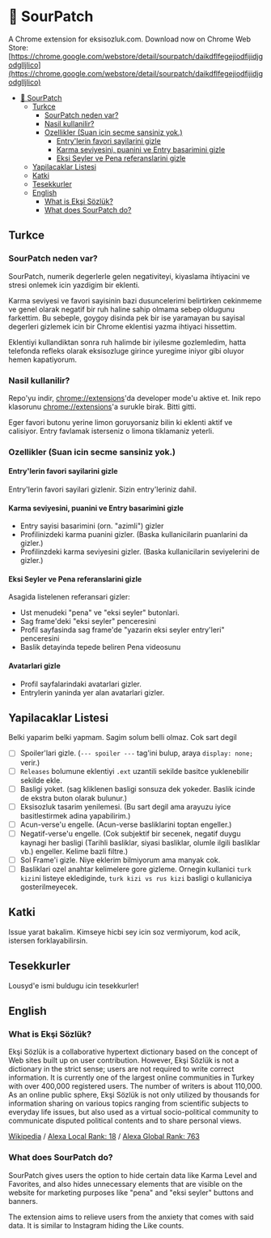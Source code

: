 # 🍋 SourPatch

A Chrome extension for eksisozluk.com. Download now on Chrome Web Store: [https://chrome.google.com/webstore/detail/sourpatch/daikdflfegejiodfijidjgodglljlico](https://chrome.google.com/webstore/detail/sourpatch/daikdflfegejiodfijidjgodglljlico)

- [🍋 SourPatch](#-sourpatch)
  - [Turkce](#turkce)
    - [SourPatch neden var?](#sourpatch-neden-var)
    - [Nasil kullanilir?](#nasil-kullanilir)
    - [Ozellikler (Suan icin secme sansiniz yok.)](#ozellikler-suan-icin-secme-sansiniz-yok)
      - [Entry'lerin favori sayilarini gizle](#entrylerin-favori-sayilarini-gizle)
      - [Karma seviyesini, puanini ve Entry basarimini gizle](#karma-seviyesini-puanini-ve-entry-basarimini-gizle)
      - [Eksi Seyler ve Pena referanslarini gizle](#eksi-seyler-ve-pena-referanslarini-gizle)
  - [Yapilacaklar Listesi](#yapilacaklar-listesi)
  - [Katki](#katki)
  - [Tesekkurler](#tesekkurler)
  - [English](#english)
    - [What is Ekşi Sözlük?](#what-is-ekşi-sözlük)
    - [What does SourPatch do?](#what-does-sourpatch-do)

## Turkce

### SourPatch neden var?

SourPatch, numerik degerlerle gelen negativiteyi, kiyaslama ihtiyacini ve stresi onlemek icin yazdigim bir eklenti.

Karma seviyesi ve favori sayisinin bazi dusuncelerimi belirtirken cekinmeme ve genel olarak negatif bir ruh haline sahip olmama sebep oldugunu farkettim. Bu sebeple, goygoy disinda pek bir ise yaramayan bu sayisal degerleri gizlemek icin bir Chrome eklentisi yazma ihtiyaci hissettim.

Eklentiyi kullandiktan sonra ruh halimde bir iyilesme gozlemledim, hatta telefonda refleks olarak eksisozluge girince yuregime iniyor gibi oluyor hemen kapatiyorum.

### Nasil kullanilir?

Repo'yu indir, [chrome://extensions](chrome://extensions)'da developer mode'u aktive et. Inik repo klasorunu [chrome://extensions](chrome://extensions)'a surukle birak. Bitti gitti.

Eger favori butonu yerine limon goruyorsaniz bilin ki eklenti aktif ve calisiyor. Entry favlamak isterseniz o limona tiklamaniz yeterli.

### Ozellikler (Suan icin secme sansiniz yok.)

#### Entry'lerin favori sayilarini gizle

Entry'lerin favori sayilari gizlenir. Sizin entry'leriniz dahil.

#### Karma seviyesini, puanini ve Entry basarimini gizle

- Entry sayisi basarimini (orn. "azimli") gizler
- Profilinizdeki karma puanini gizler. (Baska kullanicilarin puanlarini da gizler.)
- Profilinzdeki karma seviyesini gizler. (Baska kullanicilarin seviyelerini de gizler.)

#### Eksi Seyler ve Pena referanslarini gizle

Asagida listelenen referansari gizler:

- Ust menudeki "pena" ve "eksi seyler" butonlari.
- Sag frame'deki "eksi seyler" penceresini
- Profil sayfasinda sag frame'de "yazarin eksi seyler entry'leri" penceresini
- Baslik detayinda tepede beliren Pena videosunu

#### Avatarlari gizle
- Profil sayfalarindaki avatarlari gizler.
- Entrylerin yaninda yer alan avatarlari gizler.

## Yapilacaklar Listesi

Belki yaparim belki yapmam. Sagim solum belli olmaz. Cok sart degil

- [ ] Spoiler'lari gizle. (`--- spoiler ---` tag'ini bulup, araya `display: none;` verir.)
- [ ] `Releases` bolumune eklentiyi `.ext` uzantili sekilde basitce yuklenebilir sekilde ekle.
- [ ] Basligi yoket. (sag kliklenen basligi sonsuza dek yokeder. Baslik icinde de ekstra buton olarak bulunur.)
- [ ] Eksisozluk tasarim yenilemesi. (Bu sart degil ama arayuzu iyice basitlestirmek adina yapabilirim.)
- [ ] Acun-verse'u engelle. (Acun-verse basliklarini toptan engeller.)
- [ ] Negatif-verse'u engelle. (Cok subjektif bir secenek, negatif duygu kaynagi her basligi (Tarihli basliklar, siyasi basliklar, olumle ilgili basliklar vb.) engeller. Kelime bazli filtre.)
- [ ] Sol Frame'i gizle. Niye eklerim bilmiyorum ama manyak cok.
- [ ] Basliklari ozel anahtar kelimelere gore gizleme. Ornegin kullanici `turk kizi`ni listeye eklediginde, `turk kizi vs rus kizi` basligi o kullaniciya gosterilmeyecek.

## Katki

Issue yarat bakalim. Kimseye hicbi sey icin soz vermiyorum, kod acik, istersen forklayabilirsin.

## Tesekkurler

Lousyd'e ismi buldugu icin tesekkurler!

## English

### What is Ekşi Sözlük?

Ekşi Sözlük is a collaborative hypertext dictionary based on the concept of Web sites built up on user contribution. However, Ekşi Sözlük is not a dictionary in the strict sense; users are not required to write correct information. It is currently one of the largest online communities in Turkey with over 400,000 registered users. The number of writers is about 110,000. As an online public sphere, Ekşi Sözlük is not only utilized by thousands for information sharing on various topics ranging from scientific subjects to everyday life issues, but also used as a virtual socio-political community to communicate disputed political contents and to share personal views.

[Wikipedia](https://en.wikipedia.org/wiki/Ek%C5%9Fi_S%C3%B6zl%C3%BCk) / [Alexa Local Rank: 18](https://www.alexa.com/topsites/countries/TR) / [Alexa Global Rank: 763](https://www.alexa.com/siteinfo/eksisozluk.com)

### What does SourPatch do?

SourPatch gives users the option to hide certain data like Karma Level and Favorites, and also hides unnecessary elements that are visible on the website for marketing purposes like "pena" and "eksi seyler" buttons and banners.

The extension aims to relieve users from the anxiety that comes with said data. It is similar to Instagram hiding the Like counts.
